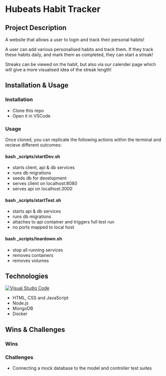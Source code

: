 # Hubeats Habit Tracker

## Project Description 

A website that allows a user to login and track their personal habits! 

A user can add various personalised habits and track them. If they track these habits daily, and mark them as completed, they can start a streak!

Streaks can be viewed on the habit, but also via our calender page which will give a more visualised idea of the streak length!

## Installation & Usage

### Installation

- Clone this repo
- Open it in VSCode

### Usage

Once cloned, you can replicate the following actions within the terminal and recieve different outcomes: 

#### bash _scripts/startDev.sh

- starts client, api & db services
- runs db migrations
- seeds db for development
- serves client on localhost:8080
- serves api on localhost:3000

#### bash _scripts/startTest.sh

- starts api & db services
- runs db migrations
- attaches to api container and triggers full test run
- no ports mapped to local host

#### bash _scripts/teardown.sh

- stop all running services
- removes containers
- removes volumes

## Technologies

[![Visual Studio Code](https://img.shields.io/badge/--007ACC?logo=visual%20studio%20code&logoColor=ffffff)](https://code.visualstudio.com/)

- HTML, CSS and JavaScript
- Node.js
- MongoDB
- Docker

## Wins & Challenges

### Wins

### Challenges

- Connecting a mock database to the model and controller test suites 


